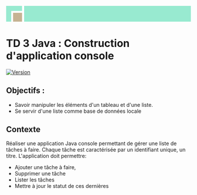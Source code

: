 ![separe](https://github.com/studoo-app/.github/blob/main/profile/studoo-banner-logo.png)
# TD 3 Java : Construction d'application console
[![Version](https://img.shields.io/badge/Version-2024-blue)]()

## Objectifs :
- Savoir manipuler les éléments d'un tableau et d'une liste.
- Se servir d'une liste comme base de données locale

## Contexte

Réaliser une application Java console permettant de gérer une liste de tâches à faire. 
Chaque tâche est caractérisée par un identifiant unique, un titre.
L'application doit permettre:
- Ajouter une tâche à faire, 
- Supprimer une tâche 
- Lister les tâches
- Mettre à jour le statut de ces dernières